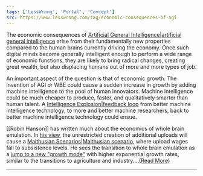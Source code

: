 ```yaml
---
tags: ['LessWrong', 'Portal', 'Concept']
src: https://www.lesswrong.com/tag/economic-consequences-of-agi
---
```


The economic consequences of [Artificial General Intelligence|artificial general intelligence](https://www.lesswrong.com/tag/artificial-general-intelligence) arise from their fundamentally new properties compared to the human brains currently driving the economy. Once such digital minds become generally intelligent enough to perform a wide range of economic functions, they are likely to bring radical changes, creating great wealth, but also displacing humans out of more and more types of job.

An important aspect of the question is that of economic growth. The invention of AGI or WBE could cause a sudden increase in growth by adding machine intelligence to the pool of human innovators. Machine intelligence could be much cheaper to produce, faster, and qualitatively smarter than human talent. A [Intelligence Explosion|feedback loop](https://www.lesswrong.com/tag/intelligence-explosion) from better machine intelligence technology, to more and better machine researchers, back to better machine intelligence technology could ensue.

[[Robin Hanson]] has written much about the economics of whole brain emulation. In [his view](http://hanson.gmu.edu/uploads.html), the unrestricted creation of additional uploads will cause a [Malthusian Scenarios|Malthusian scenario](https://www.lesswrong.com/tag/malthusian-scenarios), where upload wages fall to subsistence levels. He sees the transition to whole brain emulation as a [jump to a new "growth mode"](http://hanson.gmu.edu/longgrow.pdf) with higher exponential growth rates, similar to the transitions to agriculture and industry....[(Read More)]()



---

